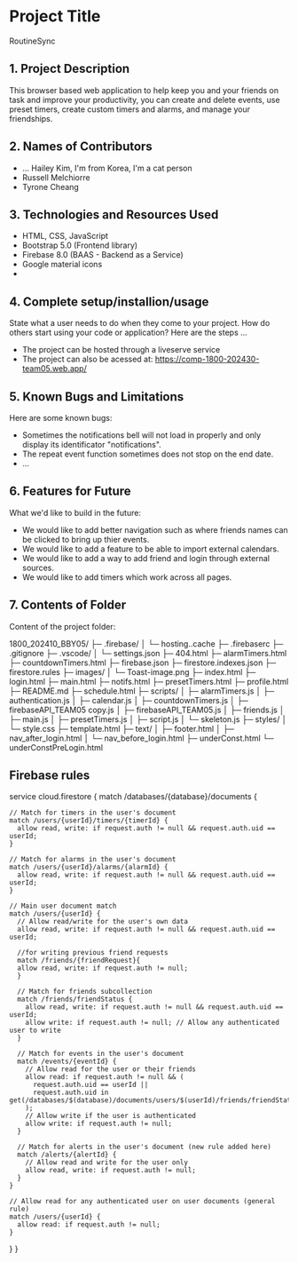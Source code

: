 # Project Title
RoutineSync

## 1. Project Description
This browser based web application to help keep you and your friends on task and improve your productivity, you can create and delete events, use preset timers, create custom timers and alarms, and manage your friendships. 

## 2. Names of Contributors
* ... Hailey Kim, I'm from Korea, I'm a cat person
* Russell Melchiorre
* Tyrone Cheang
	
## 3. Technologies and Resources Used
* HTML, CSS, JavaScript
* Bootstrap 5.0 (Frontend library)
* Firebase 8.0 (BAAS - Backend as a Service)
* Google material icons
* 

## 4. Complete setup/installion/usage
State what a user needs to do when they come to your project.  How do others start using your code or application?
Here are the steps ...
* The project can be hosted through a liveserve service
* The project can also be acessed at: https://comp-1800-202430-team05.web.app/

## 5. Known Bugs and Limitations
Here are some known bugs:
* Sometimes the notifications bell will not load in properly and only display its identificator "notifications".
* The repeat event function sometimes does not stop on the end date.
* ...

## 6. Features for Future
What we'd like to build in the future:
* We would like to add better navigation such as where friends names can be clicked to bring up thier events.
* We would like to add a feature to be able to import external calendars.
* We would like to add a way to add friend and login through external sources.
* We would like to add timers which work across all pages.
	
## 7. Contents of Folder
Content of the project folder:

1800_202410_BBY05/
├─ .firebase/
│  └─ hosting..cache
├─ .firebaserc
├─ .gitignore
├─ .vscode/
│  └─ settings.json
├─ 404.html
├─ alarmTimers.html
├─ countdownTimers.html
├─ firebase.json
├─ firestore.indexes.json
├─ firestore.rules
├─ images/
│  └─ Toast-image.png
├─ index.html
├─ login.html
├─ main.html
├─ notifs.html
├─ presetTimers.html
├─ profile.html
├─ README.md
├─ schedule.html
├─ scripts/
│  ├─ alarmTimers.js
│  ├─ authentication.js
│  ├─ calendar.js
│  ├─ countdownTimers.js
│  ├─ firebaseAPI_TEAM05 copy.js
│  ├─ firebaseAPI_TEAM05.js
│  ├─ friends.js
│  ├─ main.js
│  ├─ presetTimers.js
│  ├─ script.js
│  └─ skeleton.js
├─ styles/
│  └─ style.css
├─ template.html
├─ text/
│  ├─ footer.html
│  ├─ nav_after_login.html
│  └─ nav_before_login.html
├─ underConst.html
└─ underConstPreLogin.html

        
## Firebase rules

service cloud.firestore {
  match /databases/{database}/documents {

    // Match for timers in the user's document
    match /users/{userId}/timers/{timerId} {
      allow read, write: if request.auth != null && request.auth.uid == userId;
    }

    // Match for alarms in the user's document
    match /users/{userId}/alarms/{alarmId} {
      allow read, write: if request.auth != null && request.auth.uid == userId;
    }

    // Main user document match
    match /users/{userId} {
      // Allow read/write for the user's own data
      allow read, write: if request.auth != null && request.auth.uid == userId;
			
      //for writing previous friend requests
      match /friends/{friendRequest}{
      allow read, write: if request.auth != null;
      }
      
      // Match for friends subcollection
      match /friends/friendStatus {
        allow read, write: if request.auth != null && request.auth.uid == userId;
        allow write: if request.auth != null; // Allow any authenticated user to write
      }

      // Match for events in the user's document
      match /events/{eventId} {
        // Allow read for the user or their friends
        allow read: if request.auth != null && (
          request.auth.uid == userId ||
          request.auth.uid in get(/databases/$(database)/documents/users/$(userId)/friends/friendStatus).data.currentFriends
        );
        // Allow write if the user is authenticated
        allow write: if request.auth != null;
      }

      // Match for alerts in the user's document (new rule added here)
      match /alerts/{alertId} {
        // Allow read and write for the user only
        allow read, write: if request.auth != null;
      }
    }

    // Allow read for any authenticated user on user documents (general rule)
    match /users/{userId} {
      allow read: if request.auth != null;
    }
  }
}



